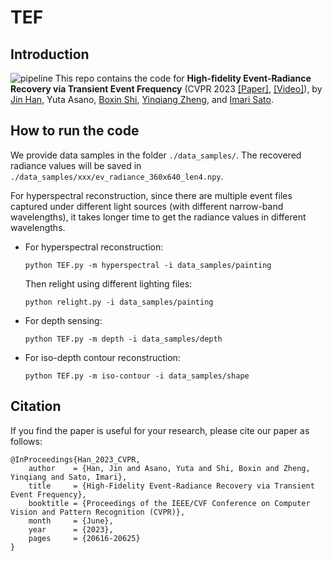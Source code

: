 # TEF

## Introduction
![pipeline](imgs/poster.png)
This repo contains the code for **High-fidelity Event-Radiance Recovery via Transient Event Frequency** (CVPR 2023 [[Paper]](https://openaccess.thecvf.com/content/CVPR2023/html/Han_High-Fidelity_Event-Radiance_Recovery_via_Transient_Event_Frequency_CVPR_2023_paper.html), [[Video]](https://www.youtube.com/watch?v=wf138eAoazE)), by [Jin Han](https://hjynwa.github.io/), Yuta Asano, [Boxin Shi](https://ci.idm.pku.edu.cn/), [Yinqiang Zheng](https://scholar.google.com/citations?user=JD-5DKcAAAAJ&hl), and [Imari Sato](https://scholar.google.com/citations?user=gtfbzYwAAAAJ).

## How to run the code
We provide data samples in the folder ```./data_samples/```. The recovered radiance values will be saved in ```./data_samples/xxx/ev_radiance_360x640_len4.npy```. 

For hyperspectral reconstruction, since there are multiple event files captured under different light sources (with different narrow-band wavelengths), it takes longer time to get the radiance values in different wavelengths.

- For hyperspectral reconstruction:
    ```shell
    python TEF.py -m hyperspectral -i data_samples/painting
    ```
    Then relight using different lighting files:
    ```shell
    python relight.py -i data_samples/painting
    ```

- For depth sensing:
    ```shell
    python TEF.py -m depth -i data_samples/depth
    ```

- For iso-depth contour reconstruction:
    ```shell
    python TEF.py -m iso-contour -i data_samples/shape
    ```


## Citation
If you find the paper is useful for your research, please cite our paper as follows:

```
@InProceedings{Han_2023_CVPR,
    author    = {Han, Jin and Asano, Yuta and Shi, Boxin and Zheng, Yinqiang and Sato, Imari},
    title     = {High-Fidelity Event-Radiance Recovery via Transient Event Frequency},
    booktitle = {Proceedings of the IEEE/CVF Conference on Computer Vision and Pattern Recognition (CVPR)},
    month     = {June},
    year      = {2023},
    pages     = {20616-20625}
}
```